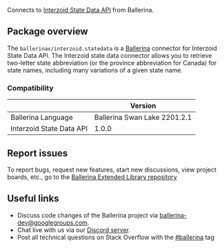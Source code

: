 Connects to [Interzoid State Data API](https://www.interzoid.com/services/getstateabbreviation) from Ballerina.

## Package overview

The `ballerinax/interzoid.statedata` is a [Ballerina](https://ballerina.io/) connector for Interzoid State Data API. The Interzoid state data connector allows you to retrieve two-letter state abbreviation (or the province abbreviation for Canada) for state names, including many variations of a given state name.

### Compatibility
|                             | Version                   |
|-----------------------------|---------------------------|
| Ballerina Language          | Ballerina Swan Lake 2201.2.1|
| Interzoid State Data API    | 1.0.0                     |

## Report issues
To report bugs, request new features, start new discussions, view project boards, etc., go to the [Ballerina Extended Library repository](https://github.com/ballerina-platform/ballerina-extended-library)

## Useful links
- Discuss code changes of the Ballerina project via [ballerina-dev@googlegroups.com](mailto:ballerina-dev@googlegroups.com).
- Chat live with us via our [Discord server](https://discord.gg/ballerinalang).
- Post all technical questions on Stack Overflow with the [#ballerina](https://stackoverflow.com/questions/tagged/ballerina) tag
